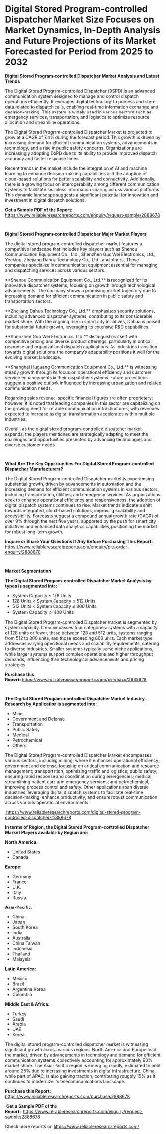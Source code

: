 <p><h1>Digital Stored Program-controlled Dispatcher Market Size Focuses on Market Dynamics, In-Depth Analysis and Future Projections of its Market Forecasted for Period from 2025 to 2032</h1></p><p><strong>Digital Stored Program-controlled Dispatcher Market Analysis and Latest Trends</strong></p>
<p><p>The Digital Stored Program-controlled Dispatcher (DSPD) is an advanced communication system designed to manage and control dispatch operations efficiently. It leverages digital technology to process and store data related to dispatch calls, enabling real-time information exchange and decision-making. This system is widely used in various sectors such as emergency services, transportation, and logistics to optimize resource allocation and streamline operations.</p><p>The Digital Stored Program-controlled Dispatcher Market is projected to grow at a CAGR of 7.4% during the forecast period. This growth is driven by increasing demand for efficient communication systems, advancements in technology, and a rise in public safety concerns. Organizations are increasingly adopting DSPD due to its ability to provide improved dispatch accuracy and faster response times.</p><p>Recent trends in the market include the integration of AI and machine learning to enhance decision-making capabilities and the adoption of cloud-based solutions for better scalability and connectivity. Additionally, there is a growing focus on interoperability among different communication systems to facilitate seamless information sharing across various platforms. This dynamic landscape suggests a significant potential for innovation and investment in digital dispatch solutions.</p></p>
<p><strong>Get a Sample PDF of the Report:&nbsp;</strong> <a href="https://www.reliableresearchreports.com/enquiry/request-sample/2888678?utm_campaign=3492&utm_medium=2&utm_source=Github&utm_content=ia&utm_term=14032025&utm_id=digital-stored-program-controlled-dispatcher">https://www.reliableresearchreports.com/enquiry/request-sample/2888678</a></p>
<p>&nbsp;</p>
<p><strong>Digital Stored Program-controlled Dispatcher Major Market Players</strong></p>
<p><p>The digital stored program-controlled dispatcher market features a competitive landscape that includes key players such as Shenou Communication Equipment Co., Ltd., Shenzhen Guo Wei Electronics, Ltd., Yeaking, Zhejiang Dahua Technology Co., Ltd., and others. These companies specialize in communication equipment essential for managing and dispatching services across various sectors.</p><p>**Shenou Communication Equipment Co., Ltd.** is recognized for its innovative dispatcher systems, focusing on growth through technological advancements. The company shows a promising market trajectory due to increasing demand for efficient communication in public safety and transportation sectors.</p><p>**Zhejiang Dahua Technology Co., Ltd.** emphasizes security solutions, including advanced dispatcher systems, contributing to its considerable market share. With the ongoing rise in smart city initiatives, Dahua is poised for substantial future growth, leveraging its extensive R&D capabilities.</p><p>**Shenzhen Guo Wei Electronics, Ltd.** distinguishes itself with competitive pricing and diverse product offerings, particularly in critical response and organizational dispatch applications. As industries transition towards digital solutions, the company’s adaptability positions it well for the evolving market landscape.</p><p>**Shanghai Huguang Communication Equipment Co., Ltd.** is witnessing steady growth through its focus on operational efficiency and customer service enhancements in their dispatcher systems. Future projections suggest a positive outlook influenced by increasing urbanization and related communication needs.</p><p>Regarding sales revenue, specific financial figures are often proprietary; however, it is noted that leading companies in this sector are capitalizing on the growing need for reliable communication infrastructures, with revenues expected to increase as digital transformation accelerates within multiple industries.</p><p>Overall, as the digital stored program-controlled dispatcher market expands, the players mentioned are strategically adapting to meet the challenges and opportunities presented by advancing technologies and diverse customer needs.</p></p>
<p>&nbsp;</p>
<p><strong>What Are The Key Opportunities For Digital Stored Program-controlled Dispatcher Manufacturers?</strong></p>
<p><p>The Digital Stored Program-controlled Dispatcher market is experiencing substantial growth, driven by advancements in automation and the increasing demand for efficient communication systems in various sectors, including transportation, utilities, and emergency services. As organizations seek to enhance operational efficiency and responsiveness, the adoption of digital dispatch systems continues to rise. Market trends indicate a shift towards integrated, cloud-based solutions, improving scalability and accessibility. Forecasts suggest a compound annual growth rate (CAGR) of over 9% through the next five years, supported by the push for smart city initiatives and enhanced data analytics capabilities, positioning the market for robust long-term growth.</p></p>
<p><strong>Inquire or Share Your Questions If Any Before Purchasing This Report:</strong> <a href="https://www.reliableresearchreports.com/enquiry/pre-order-enquiry/2888678?utm_campaign=3492&utm_medium=2&utm_source=Github&utm_content=ia&utm_term=14032025&utm_id=digital-stored-program-controlled-dispatcher">https://www.reliableresearchreports.com/enquiry/pre-order-enquiry/2888678</a></p>
<p>&nbsp;</p>
<p><strong>Market Segmentation</strong></p>
<p><strong>The Digital Stored Program-controlled Dispatcher Market Analysis by types is segmented into:</strong></p>
<p><ul><li>System Capacity ≤ 128 Units</li><li>128 Units < System Capacity ≤ 512 Units</li><li>512 Units < System Capacity ≤ 800 Units</li><li>System Capacity ＞ 800 Units</li></ul></p>
<p><p>The Digital Stored Program-controlled Dispatcher market is segmented by system capacity. It encompasses four categories: systems with a capacity of 128 units or fewer, those between 128 and 512 units, systems ranging from 512 to 800 units, and those exceeding 800 units. Each market type addresses varying operational needs and scalability requirements, catering to diverse industries. Smaller systems typically serve niche applications, while larger systems support complex operations and higher throughput demands, influencing their technological advancements and pricing strategies.</p></p>
<p><strong>Purchase this Report:&nbsp;</strong><a href="https://www.reliableresearchreports.com/purchase/2888678?utm_campaign=3492&utm_medium=2&utm_source=Github&utm_content=ia&utm_term=14032025&utm_id=digital-stored-program-controlled-dispatcher">https://www.reliableresearchreports.com/purchase/2888678</a></p>
<p>&nbsp;</p>
<p><strong>The Digital Stored Program-controlled Dispatcher Market Industry Research by Application is segmented into:</strong></p>
<p><ul><li>Mine</li><li>Government and Defense</li><li>Transportation</li><li>Public Safety</li><li>Medical</li><li>Petrochemical</li><li>Others</li></ul></p>
<p><p>The Digital Stored Program-controlled Dispatcher Market encompasses various sectors, including mining, where it enhances operational efficiency; government and defense, focusing on critical communication and resource management; transportation, optimizing traffic and logistics; public safety, ensuring rapid response and coordination during emergencies; medical, streamlining patient care and emergency services; and petrochemical, improving process control and safety. Other applications span diverse industries, leveraging digital dispatch systems to facilitate real-time decision-making, enhance productivity, and ensure robust communication across various operational environments.</p></p>
<p><a href="https://www.reliableresearchreports.com/digital-stored-program-controlled-dispatcher-r2888678?utm_campaign=3492&utm_medium=2&utm_source=Github&utm_content=ia&utm_term=14032025&utm_id=digital-stored-program-controlled-dispatcher">&nbsp;https://www.reliableresearchreports.com/digital-stored-program-controlled-dispatcher-r2888678</a></p>
<p><strong>In terms of Region, the Digital Stored Program-controlled Dispatcher Market Players available by Region are:</strong></p>
<p>
    <p> <strong> North America: </strong>
        <ul>
            <li>United States</li>
            <li>Canada</li>
        </ul>
        </p> 
    <p> <strong> Europe: </strong>
        <ul>
            <li>Germany</li>
            <li>France</li>
            <li>U.K.</li>
            <li>Italy</li>
            <li>Russia</li>
        </ul>
        </p> 
    <p> <strong> Asia-Pacific: </strong>
        <ul>
            <li>China</li>
            <li>Japan</li>
            <li>South Korea</li>
            <li>India</li>
            <li>Australia</li>
            <li>China Taiwan</li>
            <li>Indonesia</li>
            <li>Thailand</li>
            <li>Malaysia</li>
        </ul>
        </p> 
    <p> <strong> Latin America: </strong>
        <ul>
            <li>Mexico</li>
            <li>Brazil</li>
            <li>Argentina Korea</li>
            <li>Colombia</li>
        </ul>
        </p> 
    <p> <strong> Middle East & Africa: </strong>
        <ul>
            <li>Turkey</li>
            <li>Saudi</li>
            <li>Arabia</li>
            <li>UAE</li>
            <li>Korea</li>
        </ul>
    </p>
    </p>
<p><p>The digital stored program-controlled dispatcher market is witnessing significant growth across various regions. North America and Europe lead the market, driven by advancements in technology and demand for efficient communication systems, collectively accounting for approximately 60% market share. The Asia-Pacific region is emerging rapidly, estimated to hold around 25% due to increasing investments in digital infrastructure. China, while part of APAC, is also gaining traction, contributing roughly 15% as it continues to modernize its telecommunications landscape.</p></p>
<p><strong>Purchase this Report: </strong><a href="https://www.reliableresearchreports.com/purchase/2888678?utm_campaign=3492&utm_medium=2&utm_source=Github&utm_content=ia&utm_term=14032025&utm_id=digital-stored-program-controlled-dispatcher">https://www.reliableresearchreports.com/purchase/2888678</a></p>
<p>&nbsp;<strong>Get a Sample PDF of the Report:&nbsp;&nbsp;</strong><a href="https://www.reliableresearchreports.com/enquiry/request-sample/2888678?utm_campaign=3492&utm_medium=2&utm_source=Github&utm_content=ia&utm_term=14032025&utm_id=digital-stored-program-controlled-dispatcher">https://www.reliableresearchreports.com/enquiry/request-sample/2888678</a></p>
<p><strong></strong></p>
<p>Check more reports on <a href="https://www.reliableresearchreports.com/?utm_campaign=3492&utm_medium=2&utm_source=Github&utm_content=ia&utm_term=14032025&utm_id=digital-stored-program-controlled-dispatcher">https://www.reliableresearchreports.com/</a></p>
